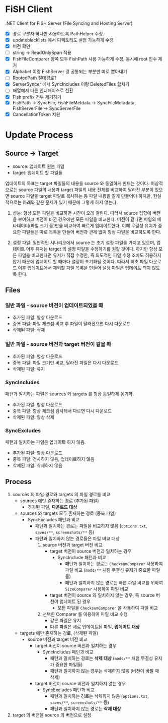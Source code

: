 # FiSH Client

.NET Client for FiSH Server (File Syncing and Hosting Server)

- [x] 경로 구분자 하나만 사용하도록 PathHelper 수정
- [x] updateblacklists 에서 디렉토리도 설정 가능하게 수정
- [x] 버전 확인
- [ ] string -> ReadOnlySpan<char> 적용
- [x] FishFileComparer 양쪽 모두 FishPath 사용 가능하게 수정, 동시에 root 인수 제거 
- [x] Alphabet 이랑 FishServer 랑 공통되는 부분만 따로 뽑아내기
- [ ] RootedPath 절대경로?
- [x] ServerSyncer 에서 SyncIncludes 이랑 DeletedFiles 합치기
- [ ] 배열에서 다른 인터페이스로 전환 
- [x] Fish prefix 전부 제거하기 
- [x] FishPath -> SyncFile, FishFileMetdata -> SyncFileMetadata, FishServerFile -> SyncServerFile
- [x] CancellationToken 지원 

# Update Process

## Source -> Target

- source: 업데이트 원본 파일
- target: 업데이트 할 파일들

업데이트의 목표는 target 파일들의 내용을 source 와 동일하게 만드는 것이다. 이상적으로는 source 파일의 내용과 target 파일의 내용 전체를 비교하여 달라진 부분이 있으면 source 파일을 target 파일로 복사하는 등 파일 내용을 같게 만들어야 하지만, 현실적으로는 아래와 같은 문제가 있기 때문에 그렇게 하지 않는다. 

1. 성능: 항상 모든 파일을 비교하면 시간이 오래 걸린다. 따라서 source 집합에 버전을 부여하고 버전이 바뀐 경우에만 모든 파일을 비교한다. 버전이 같다면 파일의 메타데이터(파일 크기 등)만을 비교하여 빠르게 업데이트한다. 이때 무결성 유지가 중요한 파일들은 따로 목록을 만들어 버전과 관계 없이 항상 파일을 비교하도록 한다. 

2. 설정 파일: 일반적인 시나리오에서 source 는 초기 설정 파일을 가지고 있으며, 업데이트 이후 유저는 target 의 설정 파일을 수정하기를 원할 것이다. 하지만 항상 모든 파일을 비교한다면 유저가 직접 수정한, 즉 의도적인 파일 수정 조차도 허용하지 않기 때문에 업데이트 할 때마다 설정이 초기화될 것이다. 따라서 최초 파일 다운로드 이후 업데이트에서 제외할 파일 목록을 만들어 설정 파일은 업데이트 되지 않도록 한다.

## Files

### 일반 파일 - source 버전이 업데이트되었을 때

- 추가된 파일: 항상 다운로드
- 중복 파일: 파일 체크섬 비교 후 파일이 달라졌으면 다시 다운로드
- 삭제된 파일: 삭제

### 일반 파일 - source 버전과 target 버전이 같을 때

- 추가된 파일: 항상 다운로드
- 중복 파일: 파일 크기만 비교, 달라진 파일은 다시 다운로드
- 삭제된 파일: 유지

### SyncIncludes

패턴과 일치하는 파일은 sources 와 targets 를 항상 동일하게 동기화. 

- 추가된 파일: 항상 다운로드
- 중복 파일: 항상 체크섬 검사해서 다르면 다시 다운로드
- 삭제된 파일: 항상 삭제

### SyncExcludes

패턴과 일치하는 파일은 업데이트 하지 않음.

- 추가된 파일: 항상 다운로드
- 중복 파일: 검사하지 않음, 업데이트하지 않음
- 삭제된 파일: 삭제하지 않음

## Process

1. sources 의 파일 경로와 targets 의 파일 경로를 비교
    - sources 에만 존재하는 경로 (추가된 파일)
        - 추가된 파일, **다운로드 대상**
    - sources 와 targets 모두 존재하는 경로 (중복 파일)
        - SyncExcludes 패턴과 비교
            - 패턴과 일치하는 경로는 파일을 비교하지 않음 (`options.txt`, `saves/**`, `screenshots/**` 등)
            - 패턴과 일치하지 않는 경로들은 파일 비교 대상
                1. source 버전과 target 버전 비교
                    - target 버전이 source 버전과 일치하는 경우
                        - SyncInclude 패턴과 비교
                            - 패턴과 일치하는 경로는 `ChecksumComparer` 사용하여 파일 비교 (`mods/**` 처럼 무결성 유지가 중요한 파일들)
                            - 패턴과 일치하지 않는 경로는 빠른 파일 비교를 위하여 `SizeComparer` 사용하여 파일 비교
                    - target 버전이 source 와 일치하지 않는 경우, 즉 source 버전이 업데이트 된 경우
                        - 모든 파일을 `ChecksumComparer` 을 사용하여 파일 비교
                2. 선택한 Comparer 를 이용하여 파일 비교 수행
                    - 같은 파일은 유지
                    - 다른 파일은 새로 업데이트된 파일, **업데이트 대상**
    - targets 에만 존재하는 경로, (삭제된 파일)
        - source 버전과 target 버전 비교
            - target 버전이 source 버전과 일치하는 경우
                - SyncIncludes 패턴과 비교
                    - 패턴과 일치하는 경로는 **삭제 대상** (`mods/**` 처럼 무결성 유지가 중요한 파일들)
                    - 패턴과 일치하지 않는 경우는 삭제하지 않음 (버전이 바뀔 때 삭제)
            - target 버전이 source 버전과 일치하지 않는 경우
                - SyncExcludes 패턴과 비교
                    - 패턴과 일치하는 경로는 삭제하지 않음 (`options.txt`, `saves/**`, `screenshots/**` 등)
                    - 패턴과 일치하지 않는 경로는 **삭제 대상**
2. target 의 버전을 source 의 버전으로 설정
